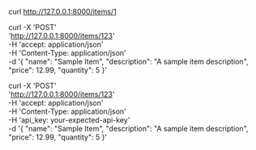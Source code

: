 curl http://127.0.0.1:8000/items/1


curl -X 'POST' \
  'http://127.0.0.1:8000/items/123' \
  -H 'accept: application/json' \
  -H 'Content-Type: application/json' \
  -d '{
        "name": "Sample Item",
        "description": "A sample item description",
        "price": 12.99,
        "quantity": 5
      }'


curl -X 'POST' \
  'http://127.0.0.1:8000/items/123' \
  -H 'accept: application/json' \
  -H 'Content-Type: application/json' \
  -H 'api_key: your-expected-api-key' \
  -d '{
        "name": "Sample Item",
        "description": "A sample item description",
        "price": 12.99,
        "quantity": 5
      }'
